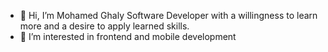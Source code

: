 - 👋 Hi, I’m Mohamed Ghaly Software Developer with a willingness to learn more and a desire to apply learned skills.
- 👀 I’m interested in frontend and mobile development
<!-- - 🌱 I’m currently learning ... -->
<!-- - 💞️ I’m looking to collaborate on ... -->
<!-- - 📫 How to reach me ... -->

<!---
Mohamedghaly140/Mohamedghaly140 is a ✨ special ✨ repository because its `README.md` (this file) appears on your GitHub profile.
You can click the Preview link to take a look at your changes.
--->
